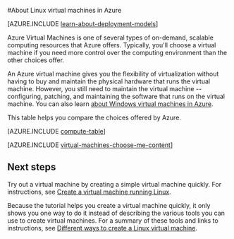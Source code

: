 <properties
	pageTitle="About Linux virtual machines | Microsoft Azure"
	description="Learn about the basics of Linux virtual machines in Azure using both deployment models."
	services="virtual-machines-linux"
	documentationCenter=""
	authors="cynthn"
	manager="timlt"
	editor="tysonn"
	tags="azure-resource-manager,azure-service-management"/>

<tags
	ms.service="virtual-machines-linux"
	ms.workload="infrastructure-services"
	ms.tgt_pltfrm="vm-linux"
	ms.devlang="na"
	ms.topic="article"
	ms.date="06/15/2016"
	ms.author="cynthn"/>

#About Linux virtual machines in Azure

[AZURE.INCLUDE [learn-about-deployment-models](../../includes/learn-about-deployment-models-both-include.md)]


Azure Virtual Machines is one of several types of on-demand, scalable computing resources that Azure offers. Typically, you'll choose a virtual machine if you need more control over the computing environment than the other choices offer.

An Azure virtual machine gives you the flexibility of virtualization without having to buy and maintain the physical hardware that runs the virtual machine. However, you still need to maintain the virtual machine -- configuring, patching, and maintaining the software that runs on the virtual machine. You can also learn [about Windows virtual machines in Azure](virtual-machines-windows-about.md).

This table helps you compare the choices offered by Azure.

[AZURE.INCLUDE [compute-table](../../includes/compute-options-table.md)]

[AZURE.INCLUDE [virtual-machines-choose-me-content](../../includes/virtual-machines-choose-me-content.md)]

## Next steps

Try out a virtual machine by creating a simple virtual machine quickly. For instructions, see [Create a virtual machine running Linux](virtual-machines-linux-quick-create-cli.md).

Because the tutorial helps you create a virtual machine quickly, it only shows you one way to do it instead of describing the various tools you can use to create virtual machines. For a summary of these tools and links to instructions, see [Different ways to create a Linux virtual machine](virtual-machines-linux-creation-choices.md).


